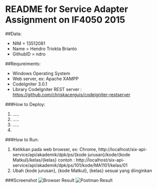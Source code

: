# README for Service Adapter Assignment on IF4050 2015

##Data:
 * NIM      = 13512081
 * Name     = Hendro Triokta Brianto
 * GithubID = ndro

##Requreiments:
 * Windows Operating System
 * Web server, ex: Apache XAMPP
 * CodeIgniter 3.0.1
 * Library CodeIgniter REST server : https://github.com/chriskacerguis/codeigniter-restserver

###How to Deploy:
 1. .....
 2. .....
 3. .....
 4. 
 
###How to Run:
 1. Ketikkan pada web browser, ex: Chrome, http://localhost/six-api-service/api/akademik/dpk/ps/{kode jurusan}/kode/{kode Matkul}/kelas/{kelas}
	contoh : http://localhost/six-api-service/api/akademik/dpk/ps/101/kode/MA1101/kelas/01
 2. Ubah {kode jurusan}, {kode Matkul}, {kelas} sesuai yang diinginkan
 
###Screenshot
![Browser Result](screenshoot/dpk1.png "Success Request")
![Postman Result](screenshoot/dpk_postmen.png "Success Request")
